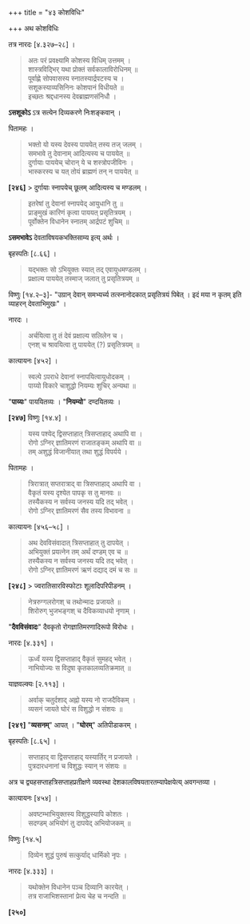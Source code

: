 +++
title = "४३ कोशविधिः"

+++
अथ कोशविधिः

तत्र नारदः [४.३२७–२८] ।

> अतः परं प्रवक्ष्यामि कोशस्य विधिम् उत्तमम् ।  
> शास्त्रविद्भिर् यथा प्रोक्तं सर्वकालाविरोधिनम् ॥  
> पूर्वाह्णे सोपवासस्य स्नातस्यार्द्रपटस्य च ।  
> सशूकस्याव्यसिनिनः कोशपानं विधीयते ॥  
> इच्छतः श्रद्दधानस्य देवब्राह्मणसंनिधौ ।

**ऽसशूकोऽ** ऽत्र सत्येन दिव्यकरणे निःशङ्कवान् ।

पितामहः ।

> भक्तो यो यस्य देवस्य पाययेत् तस्य तज् जलम् ।  
> समभावे तु देवानाम् आदित्यस्य च पाययेत् ॥  
> दुर्गायाः पाययेच् चोरान् ये च शस्त्रोपजीविनः ।  
> भास्करस्य च यत् तोयं ब्राह्मणं तन् न पाययेत् ॥

**[२४६]** > दुर्गायाः स्नापयेच् छूलम् आदित्यस्य च मण्डलम् ।  
> इतरेषां तु देवानां स्नापयेद् आयुधानि तु ॥  
> प्राङ्मुखं कारिणं कृत्वा पाययत् प्रसृतित्रयम् ।  
> पूर्वोक्तेन विधानेन स्नातम् आर्द्रपटं शुचिम् ॥

**ऽसमभावेऽ** देवताविषयकभक्तिसाम्य इत्य् अर्थः ।

बृहस्पतिः [८.६६] ।

> यद्भक्तः सो ऽभियुक्तः स्यात् तद् एवायुधमण्डलम् ।  
> प्रक्षाल्य पाययेत् तस्माज् जलात् तु प्रसृतित्रयम् ॥

विष्णुः [१४.२–३]- "उग्रान् देवान् समभ्यर्च्य तत्स्नानोदकात् प्रसृतित्रयं पिबेत् । इदं मया न कृतम् इति व्याहरन् देवताभिमुखः" ।

नारदः ।

> अर्चयित्वा तु तं देवं प्रक्षाल्य सलिलेन च ।  
> एनश् च श्रावयित्वा तु पाययेत् (?) प्रसृतित्रयम् ॥

कात्यायनः [४५२] ।

> स्वल्पे ऽपराधे देवानां स्नापयित्वायुधोदकम् ।  
> पाय्यो विकारे चाशुद्धो नियम्यः शुचिर् अन्यथा ॥

"**पाय्यः**" पाययितव्यः । "**नियम्यो**" दण्दयितव्यः ।

**[२४७]** विष्णुः [१४.४] ।

> यस्य पश्येद् द्विसप्ताहात् त्रिसप्ताहाद् अथापि वा ।  
> रोगो ऽग्निर् ज्ञातिमरणं राजातङ्कम् अथापि वा ॥  
> तम् अशुद्धं विजानीयात् तथा शुद्धं विपर्यये ।

पितामहः ।

> त्रिरात्रात् सप्तरात्राद् वा त्रिसप्ताहाद् अथापि वा ।  
> वैकृतं यस्य दृश्येत पापकृ स तु मानवः ॥  
> तस्यैकस्य न सर्वस्य जनस्य यदि तद् भवेत् ।  
> रोगो ऽग्निर् ज्ञातिमरणं सैव तस्य विभावना ॥

कात्यायनः [४५६–५८] ।

> अथ देवविसंवादात् त्रिसप्ताहात् तु दापयेत् ।  
> अभियुक्तं प्रयत्नेन तम् अर्थं दण्डम् एव च ॥  
> तस्यैकस्य न सर्वस्य जनस्य यदि तद् भवेत् ।  
> रोगो ऽग्निर् ज्ञातिमरणं ऋणं दद्याद् दमं च सः ॥

**[२४८]** > ज्वरातिसारविस्फोटाः शूलादिपरिपीडनम् ।  
> नेत्ररुग्गलरोगश् च तथोन्मादः प्रजायते ॥  
> शिरोरुग् भुजभङ्गश् च दैविकव्याधयो नृणाम् ।

"**दैवविसंवादः**" दैवकृतो रोगज्ञातिमरणादिरूपो विरोधः ।

नारदः [४.३३१] ।

> ऊर्ध्वं यस्य द्विसप्ताहाद् वैकृतं सुमहद् भवेत् ।  
> नाभियोज्यः स विदुषा कृतकालव्यतिक्रमात् ॥

याज्ञवल्क्यः [२.११३] ।

> अर्वाक् चतुर्दशाद् अह्नो यस्य नो राजदैविकम् ।  
> व्यसनं जायते घोरं स विशुद्धो न संशयः ॥

**[२४९]** "**व्यसनम्**" आपत् । "**घोरम्**" अतिपीडाकरम् ।

बृहस्पतिः [८.६५] ।

> सप्ताहाद् वा द्विसप्ताहाद् यस्यार्तिर् न प्रजायते ।  
> पुत्रदारधनानां च विशुद्धः स्यान् न संशयः ॥

अत्र च द्व्यहसप्ताहत्रिसप्ताहप्रतीक्षणे व्यवस्था देशकालविषयतारतम्यापेक्षयेत्य् अवगन्तव्या ।

कात्यायनः [४५४] ।

> अवष्टम्भाभियुक्तस्य विशुद्धस्यापि कोशतः ।  
> सदण्डम् अभियोगं तु दापयेद् अभियोजकम् ॥

विष्णुः [१४.५]

> दिव्येन शुद्धं पुरुषं सत्कुर्याद् धार्मिको नृपः ।

नारदः [४.३३३] ।

> यथोक्तेन विधानेन पञ्च दिव्यानि कारयेत् ।  
> तत्र राजाभिशस्तानां प्रेत्य चेह च नन्दति ॥

**[२५०]**
